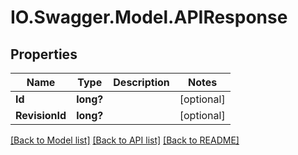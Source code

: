 # IO.Swagger.Model.APIResponse
## Properties

Name | Type | Description | Notes
------------ | ------------- | ------------- | -------------
**Id** | **long?** |  | [optional] 
**RevisionId** | **long?** |  | [optional] 

[[Back to Model list]](../README.md#documentation-for-models) [[Back to API list]](../README.md#documentation-for-api-endpoints) [[Back to README]](../README.md)

